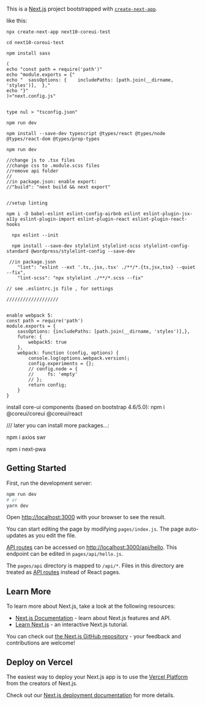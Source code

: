 This is a [Next.js](https://nextjs.org/) project bootstrapped with [`create-next-app`](https://github.com/vercel/next.js/tree/canary/packages/create-next-app).

like this:
```
npx create-next-app next10-coreui-test

cd next10-coreui-test

npm install sass

(
echo "const path = require('path')"
echo "module.exports = {"
echo "  sassOptions: {    includePaths: [path.join(__dirname, 'styles')],  },"
echo "}"
)>"next.config.js"


type nul > "tsconfig.json"

npm run dev

npm install --save-dev typescript @types/react @types/node @types/react-dom @types/prop-types

npm run dev

//change js to .tsx files
//change css to .module.scss files
//remove api folder
//
//in package.json: enable export: 
//"build": "next build && next export"


//setup linting

npm i -D babel-eslint eslint-config-airbnb eslint eslint-plugin-jsx-a11y eslint-plugin-import eslint-plugin-react eslint-plugin-react-hooks
 
  npx eslint --init
 
  npm install --save-dev stylelint stylelint-scss stylelint-config-standard @wordpress/stylelint-config --save-dev
 
 //in package.json
    "lint": "eslint --ext '.ts,.jsx,.tsx' ./**/*.{ts,jsx,tsx} --quiet --fix",
    "lint-scss": "npx stylelint ./**/*.scss --fix"

// see .eslintrc.js file , for settings

///////////////////
 

enable webpack 5:
const path = require('path')
module.exports = {
    sassOptions: {includePaths: [path.join(__dirname, 'styles')],},
    future: {
        webpack5: true
    },
    webpack: function (config, options) {
        console.log(options.webpack.version);
        config.experiments = {};
        // config.node = {
        //     fs: 'empty'
        // };
        return config;
    }
}

```

install core-ui components (based on bootstrap 4.6/5.0):
npm i @coreui/coreui @coreui/react


///
later you can install more packages...:

npm i axios swr

npm i next-pwa


## Getting Started

First, run the development server:

```bash
npm run dev
# or
yarn dev
```

Open [http://localhost:3000](http://localhost:3000) with your browser to see the result.

You can start editing the page by modifying `pages/index.js`. The page auto-updates as you edit the file.

[API routes](https://nextjs.org/docs/api-routes/introduction) can be accessed on [http://localhost:3000/api/hello](http://localhost:3000/api/hello). This endpoint can be edited in `pages/api/hello.js`.

The `pages/api` directory is mapped to `/api/*`. Files in this directory are treated as [API routes](https://nextjs.org/docs/api-routes/introduction) instead of React pages.

## Learn More

To learn more about Next.js, take a look at the following resources:

- [Next.js Documentation](https://nextjs.org/docs) - learn about Next.js features and API.
- [Learn Next.js](https://nextjs.org/learn) - an interactive Next.js tutorial.

You can check out [the Next.js GitHub repository](https://github.com/vercel/next.js/) - your feedback and contributions are welcome!

## Deploy on Vercel

The easiest way to deploy your Next.js app is to use the [Vercel Platform](https://vercel.com/new?utm_medium=default-template&filter=next.js&utm_source=create-next-app&utm_campaign=create-next-app-readme) from the creators of Next.js.

Check out our [Next.js deployment documentation](https://nextjs.org/docs/deployment) for more details.

